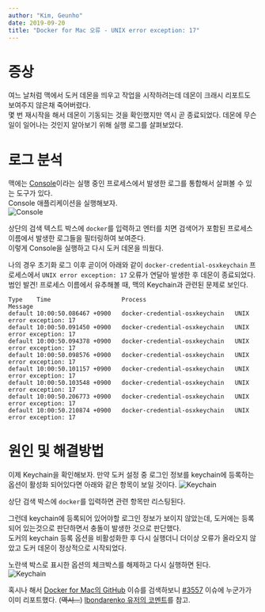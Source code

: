 ```yaml
---
author: "Kim, Geunho"
date: 2019-09-20
title: "Docker for Mac 오류 - UNIX error exception: 17"
---
```


# 증상
여느 날처럼 맥에서 도커 데몬을 띄우고 작업을 시작하려는데 데몬이 크래시 리포트도 보여주지 않은채 죽어버렸다.  
몇 번 재시작을 해서 데몬이 기동되는 것을 확인했지만 역시 곧 종료되었다. 데몬에 무슨 일이 일어나는 것인지 알아보기 위해 실행 로그를 살펴보았다.  

# 로그 분석
맥에는 [Console](https://support.apple.com/ko-kr/guide/console/welcome/mac)이라는 실행 중인 프로세스에서 발생한 로그를 통합해서 살펴볼 수 있는 도구가 있다.  
Console 애플리케이션을 실행해보자.  
![Console](/docker-mac-crash-1.png)

상단의 검색 텍스트 박스에 `docker`를 입력하고 엔터를 치면 검색어가 포함된 프로세스 이름에서 발생한 로그들을 필터링하여 보여준다.  
이렇게 Console을 실행하고 다시 도커 데몬을 띄웠다.  

나의 경우 초기화 로그 이후 곧이어 아래와 같이 `docker-credential-osxkeychain` 프로세스에서 `UNIX error exception: 17` 오류가 연달아 발생한 후 데몬이 종료되었다.  
범인 발견! 프로세스 이름에서 유추해볼 때, 맥의 Keychain과 관련된 문제로 보인다.  
```
Type    Time                    Process                         Message    
default	10:00:50.086467 +0900	docker-credential-osxkeychain	UNIX error exception: 17
default	10:00:50.091450 +0900	docker-credential-osxkeychain	UNIX error exception: 17
default	10:00:50.094378 +0900	docker-credential-osxkeychain	UNIX error exception: 17
default	10:00:50.098576 +0900	docker-credential-osxkeychain	UNIX error exception: 17
default	10:00:50.101157 +0900	docker-credential-osxkeychain	UNIX error exception: 17
default	10:00:50.103548 +0900	docker-credential-osxkeychain	UNIX error exception: 17
default	10:00:50.206773 +0900	docker-credential-osxkeychain	UNIX error exception: 17
default	10:00:50.210874 +0900	docker-credential-osxkeychain	UNIX error exception: 17
```

# 원인 및 해결방법
이제 Keychain을 확인해보자. 만약 도커 설정 중 로그인 정보를 keychain에 등록하는 옵션이 활성화 되어있다면 아래와 같은 항목이 보일 것이다.
![Keychain](/docker-mac-crash-2.png)

상단 검색 박스에 `docker`를 입력하면 관련 항목만 리스팅된다. 

그런데 keychain에 등록되어 있어야할 로그인 정보가 보이지 않았는데, 도커에는 등록되어 있는것으로 판단하면서 충돌이 발생한 것으로 판단했다.  
도커의 keychain 등록 옵션을 비활성화한 후 다시 실행더니 더이상 오류가 올라오지 않았고 도커 데몬이 정상적으로 시작되었다.  

노란색 박스로 표시한 옵션의 체크박스를 해제하고 다시 실행하면 된다.  
![Keychain](/docker-mac-crash-3.png)

혹시나 해서 [Docker for Mac의 GitHub](https://github.com/docker/for-mac) 이슈를 검색하보니 [#3557](https://github.com/docker/for-mac/issues/3557) 이슈에 누군가가 이미 리포트했다. (~~역시...~~) [lbondarenko 유저의 코멘트](https://github.com/docker/for-mac/issues/3557#issuecomment-502324468)를 참고.